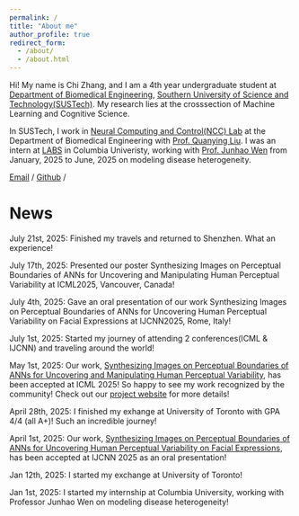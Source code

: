 ```yaml
---
permalink: /
title: "About me"
author_profile: true
redirect_form:
  - /about/
  - /about.html
---
```


Hi! My name is Chi Zhang, and I am a 4th year undergraduate student at [Department of Biomedical Engineering](https://bme.sustech.edu.cn/), [Southern University of Science and Technology(SUSTech)](https://www.sustech.edu.cn/). My research lies at the crosssection of Machine Learning and Cognitive Science.

In SUSTech, I work in [Neural Computing and Control(NCC) Lab](https://faculty.sustech.edu.cn/?cat=2&tagid=liuqy&orderby=date&iscss=1&snapid=1&go=2) at the Department of Biomedical Engineering with  [Prof. Quanying Liu](https://scholar.google.ch/citations?user=UpP9hJ8AAAAJ&hl=en). I was an intern at [LABS](https://labs-laboratory.com/) in Columbia Univeristy, working with [Prof. Junhao Wen](https://www.columbiaradiology.org/profile/junhao-hao-wen-phd) from January, 2025 to June, 2025 on modeling disease heterogeneity.

[Email](mailto:12210315@mail.sustech.edu.cn) / [Github](https://github.com/EAterminator) /

# News
July 21st, 2025: Finished my travels and returned to Shenzhen. What an experience!

July 17th, 2025: Presented our poster Synthesizing Images on Perceptual Boundaries of ANNs for Uncovering and Manipulating Human Perceptual Variability at ICML2025, Vancouver, Canada!

July 4th, 2025: Gave an oral presentation of our work Synthesizing Images on Perceptual Boundaries of ANNs for Uncovering Human Perceptual Variability on Facial Expressions at IJCNN2025, Rome, Italy!

July 1st, 2025: Started my journey of attending 2 conferences(ICML & IJCNN) and traveling around the world!

May 1st, 2025: Our work, [Synthesizing Images on Perceptual Boundaries of ANNs for Uncovering and Manipulating Human Perceptual Variability](https://arxiv.org/abs/2505.03641), has been accepted at ICML 2025! So happy to see my work recognized by the community! Check out our [project website](https://eaterminator.github.io/BAM/) for more details!

April 28th, 2025: I finished my exhange at University of Toronto with GPA 4/4 (all A+)! Such an incredible journey!

April 1st, 2025: Our work, [Synthesizing Images on Perceptual Boundaries of ANNs for Uncovering Human Perceptual Variability on Facial Expressions](https://arxiv.org/abs/2507.14549), has been accepted at IJCNN 2025 as an oral presentation!

Jan 12th, 2025: I started my exchange at University of Toronto!

Jan 1st, 2025: I started my internship at Columbia University, working with Professor Junhao Wen on modeling disease heterogeneity!
